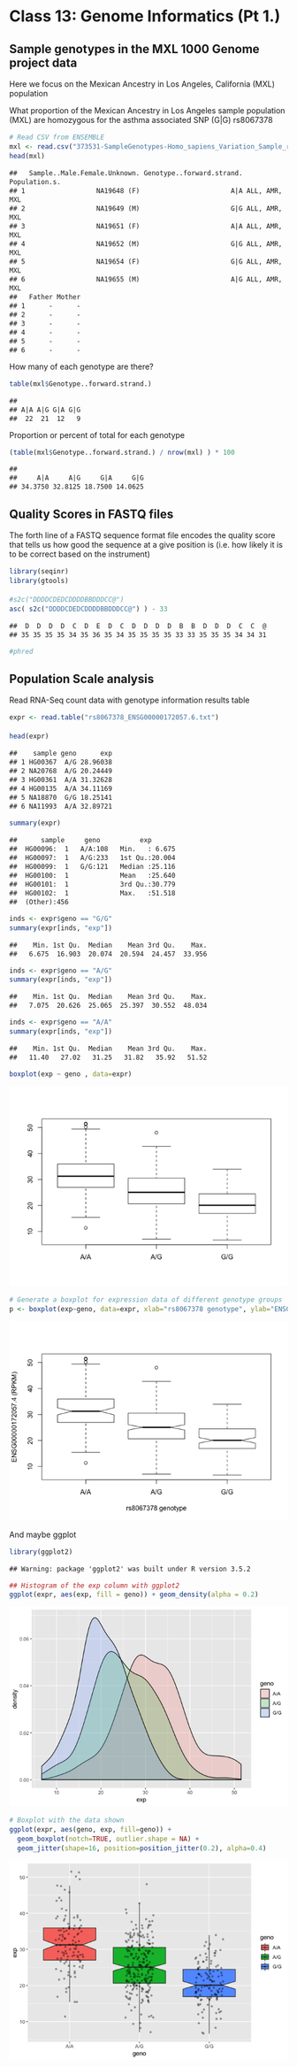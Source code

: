 Class 13: Genome Informatics (Pt 1.)
================

Sample genotypes in the MXL 1000 Genome project data
----------------------------------------------------

Here we focus on the Mexican Ancestry in Los Angeles, California (MXL) population

What proportion of the Mexican Ancestry in Los Angeles sample population (MXL) are homozygous for the asthma associated SNP (G|G) rs8067378

``` r
# Read CSV from ENSEMBLE
mxl <- read.csv("373531-SampleGenotypes-Homo_sapiens_Variation_Sample_rs8067378.csv")
head(mxl)
```

    ##   Sample..Male.Female.Unknown. Genotype..forward.strand. Population.s.
    ## 1                  NA19648 (F)                       A|A ALL, AMR, MXL
    ## 2                  NA19649 (M)                       G|G ALL, AMR, MXL
    ## 3                  NA19651 (F)                       A|A ALL, AMR, MXL
    ## 4                  NA19652 (M)                       G|G ALL, AMR, MXL
    ## 5                  NA19654 (F)                       G|G ALL, AMR, MXL
    ## 6                  NA19655 (M)                       A|G ALL, AMR, MXL
    ##   Father Mother
    ## 1      -      -
    ## 2      -      -
    ## 3      -      -
    ## 4      -      -
    ## 5      -      -
    ## 6      -      -

How many of each genotype are there?

``` r
table(mxl$Genotype..forward.strand.)
```

    ## 
    ## A|A A|G G|A G|G 
    ##  22  21  12   9

Proportion or percent of total for each genotype

``` r
(table(mxl$Genotype..forward.strand.) / nrow(mxl) ) * 100
```

    ## 
    ##     A|A     A|G     G|A     G|G 
    ## 34.3750 32.8125 18.7500 14.0625

Quality Scores in FASTQ files
-----------------------------

The forth line of a FASTQ sequence format file encodes the quality score that tells us how good the sequence at a give position is (i.e. how likely it is to be correct based on the instrument)

``` r
library(seqinr)
library(gtools)

#s2c("DDDDCDEDCDDDDBBDDDCC@")
asc( s2c("DDDDCDEDCDDDDBBDDDCC@") ) - 33
```

    ##  D  D  D  D  C  D  E  D  C  D  D  D  D  B  B  D  D  D  C  C  @ 
    ## 35 35 35 35 34 35 36 35 34 35 35 35 35 33 33 35 35 35 34 34 31

``` r
#phred
```

Population Scale analysis
-------------------------

Read RNA-Seq count data with genotype information results table

``` r
expr <- read.table("rs8067378_ENSG00000172057.6.txt")

head(expr)
```

    ##    sample geno      exp
    ## 1 HG00367  A/G 28.96038
    ## 2 NA20768  A/G 20.24449
    ## 3 HG00361  A/A 31.32628
    ## 4 HG00135  A/A 34.11169
    ## 5 NA18870  G/G 18.25141
    ## 6 NA11993  A/A 32.89721

``` r
summary(expr)
```

    ##      sample     geno          exp        
    ##  HG00096:  1   A/A:108   Min.   : 6.675  
    ##  HG00097:  1   A/G:233   1st Qu.:20.004  
    ##  HG00099:  1   G/G:121   Median :25.116  
    ##  HG00100:  1             Mean   :25.640  
    ##  HG00101:  1             3rd Qu.:30.779  
    ##  HG00102:  1             Max.   :51.518  
    ##  (Other):456

``` r
inds <- expr$geno == "G/G"
summary(expr[inds, "exp"])
```

    ##    Min. 1st Qu.  Median    Mean 3rd Qu.    Max. 
    ##   6.675  16.903  20.074  20.594  24.457  33.956

``` r
inds <- expr$geno == "A/G"
summary(expr[inds, "exp"])
```

    ##    Min. 1st Qu.  Median    Mean 3rd Qu.    Max. 
    ##   7.075  20.626  25.065  25.397  30.552  48.034

``` r
inds <- expr$geno == "A/A"
summary(expr[inds, "exp"])
```

    ##    Min. 1st Qu.  Median    Mean 3rd Qu.    Max. 
    ##   11.40   27.02   31.25   31.82   35.92   51.52

``` r
boxplot(exp ~ geno , data=expr)
```

![](class13_files/figure-markdown_github/unnamed-chunk-10-1.png)

``` r
# Generate a boxplot for expression data of different genotype groups
p <- boxplot(exp~geno, data=expr, xlab="rs8067378 genotype", ylab="ENSG00000172057.4 (RPKM)", notch=T)
```

![](class13_files/figure-markdown_github/unnamed-chunk-11-1.png)

And maybe ggplot

``` r
library(ggplot2)
```

    ## Warning: package 'ggplot2' was built under R version 3.5.2

``` r
## Histogram of the exp column with ggplot2
ggplot(expr, aes(exp, fill = geno)) + geom_density(alpha = 0.2)
```

![](class13_files/figure-markdown_github/unnamed-chunk-12-1.png)

``` r
# Boxplot with the data shown
ggplot(expr, aes(geno, exp, fill=geno)) + 
  geom_boxplot(notch=TRUE, outlier.shape = NA) + 
  geom_jitter(shape=16, position=position_jitter(0.2), alpha=0.4)
```

![](class13_files/figure-markdown_github/unnamed-chunk-13-1.png)

